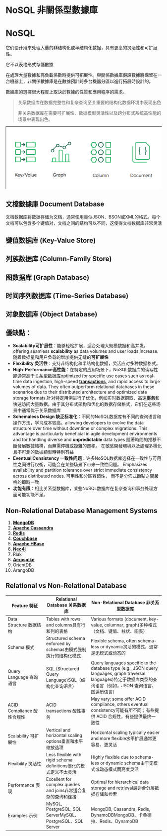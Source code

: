 # NoSQL 非關係型數據庫

# NoSQL

它们设计用来处理大量的非结构化或半结构化数据，具有更高的灵活性和可扩展性。

它不以表格形式存儲數據

在處理大量數據和高負載係數時提供可拓展性。與關係數據庫假設數據將保留在一台機器上，非關係數據庫是在數據預計跨多台機器分區以進行拓展時設計的。

數據庫的選擇很大程度上取決於數據的性質和應用程序的需求。

> 关系数据库在数据完整性和复杂查询至关重要的结构化数据环境中表现出色
> 
> 
> 非关系数据库在需要可扩展性、数据模型灵活性以及跨分布式系统高性能的场景中表现出色。
> 

![image.png](NoSQL%20%E9%9D%9E%E9%97%9C%E4%BF%82%E5%9E%8B%E6%95%B8%E6%93%9A%E5%BA%AB%20d48f5e846c2a4695acad13660449a918/image.png)

## 文檔數據庫 Document Database

文档数据库将数据存储为文档，通常使用类似JSON、BSON或XML的格式。每个文档可以包含多个键值对，文档之间的结构可以不同，这使得文档数据库非常灵活

## 键值数据库 (Key-Value Store)

## 列族数据库 (Column-Family Store)

## 图数据库 (Graph Database)

## 时间序列数据库 (Time-Series Database)

## 对象数据库 (Object Database)

## 優缺點：

- **Scalability可扩展性**：能够轻松扩展，适合处理大规模数据和高并发。offering seamless **scalability** as data volumes and user loads increase.随着数据量和用户负载的增加提供无缝的**可扩展性**
- **Flexibility 灵活性**：支持非结构化和半结构化数据，灵活应对多种数据格式。
- **High-Performance高性能**：在特定的应用场景下，NoSQL数据库的读写性能通常高于关系型数据库optimized for specific use cases such as real-time data ingestion, high-speed [**transactions**](https://www.geeksforgeeks.org/transaction-in-dbms/), and rapid access to large volumes of data. They often outperform relational databases in these scenarios due to their distributed architecture and optimized data storage formats.针对特定用例进行了优化，例如实时数据摄取、高速[**事务**](https://www.geeksforgeeks.org/transaction-in-dbms/)和快速访问大量数据。由于其分布式架构和优化的数据存储格式，它们在这些场景中通常优于关系数据库
- **Schemaless Design 缺乏标准化**：不同的NoSQL数据库有不同的查询语言和操作方法，学习成本较高。allowing developers to evolve the data structure over time without downtime or complex migrations. This advantage is particularly beneficial in agile development environments and for handling diverse and **unpredictable** data types 隨著時間的推移不斷發展數據結構，而無需停機或複雜的遷移。 在敏感開發環境以及處理多樣化且不可測的數據類型時特別有益
- **Eventual Consistency 一致性问题**：许多NoSQL数据库选择在一致性与可用性之间进行权衡，可能会在某些场景下带来一致性问题。  Emphasizes availability and partition tolerance over strict immediate consistency across distributed nodes. 可用性和分區容錯性， 而不是分佈式節點之間嚴格的即時一致
- **功能有限**：相比关系型数据库，某些NoSQL数据库在复杂查询和事务处理方面可能功能不足。

## **Non-Relational Database Management Systems**

1. [**MongoDB**](https://www.geeksforgeeks.org/mongodb-an-introduction/)
2. [**Apache Cassandra**](https://www.geeksforgeeks.org/apache-cassandra-nosql-database/) 
3. [**Redis**](https://www.geeksforgeeks.org/introduction-to-redis-server/) 
4. [**Couchbase**](https://www.geeksforgeeks.org/difference-between-couchbase-and-mysql/) 
5. [**Apache HBase**](https://www.geeksforgeeks.org/apache-hbase/) 
6. [**Neo4j**](https://www.geeksforgeeks.org/difference-between-neo4j-and-couchdb/) 
7. Riak
8. [**Aerospike**](https://www.geeksforgeeks.org/difference-between-aerospike-and-altibase/)
9. OrientDB
10. ArangoDB

## Relational vs Non-Relational Database

| Feature 特征 | Relational Database 关系数据库 | Non-Relational Database 非关系型数据库 |
| --- | --- | --- |
| Data Structure 数据结构 | Tables with rows and columns具有行和列的表格 | Various formats (document, key-value, columnar, graph)多种格式（文档、键值、柱状、图表） |
| Schema 模式 | Structured schema enforced by schemas由模式强制执行的结构化模式 | Flexible schema, often schema-less or dynamic灵活的模式，通常是无模式或动态的 |
| Query Language 查询语言 | SQL (Structured Query Language)SQL（结构化查询语言） | Query languages specific to the database type (e.g., JSON query languages, graph traversal languages)特定于数据库类型的查询语言（例如，JSON 查询语言、图遍历语言） |
| ACID Compliance 酸性合规性 | ACID transactions 酸性事务 | May vary; some offer ACID compliance, others eventual consistency可能有所不同；有些提供 ACID 合规性，有些提供最终一致性 |
| Scalability 可扩展性 | Vertical and horizontal scaling options垂直和水平缩放选项 | Horizontal scaling typically easier and more flexible水平扩展通常更容易、更灵活 |
| Flexibility 灵活性 | Less flexible with rigid schema definitions僵化的模式定义不太灵活 | Highly flexible due to schema-less or dynamic schema由于无模式或动态模式而高度灵活 |
| Performance 表现 | Excellent for complex queries and joins非常适合复杂的查询和连接 | Optimal for hierarchical data storage and retrieval最适合分层数据存储和检索 |
| Examples 示例 | MySQL, PostgreSQL, SQL ServerMySQL、PostgreSQL、SQL Server | MongoDB, Cassandra, Redis, DynamoDBMongoDB、卡桑德拉、Redis、DynamoDB |
